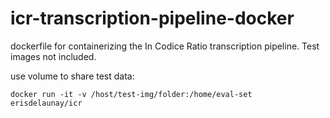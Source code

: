 # icr-transcription-pipeline-docker
dockerfile for containerizing the In Codice Ratio transcription pipeline. Test images not included.

use volume to share test data:
```
docker run -it -v /host/test-img/folder:/home/eval-set erisdelaunay/icr 
```
